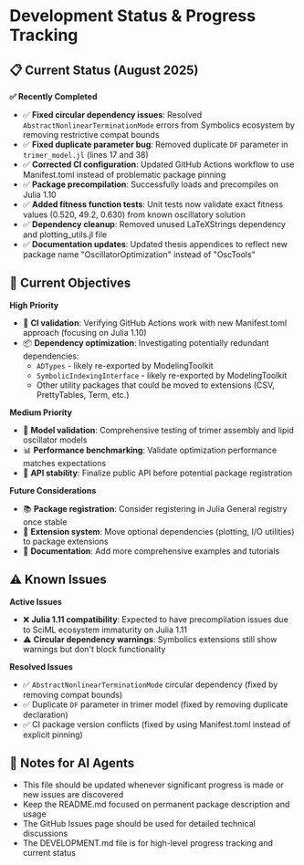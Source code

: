 # Development Status & Progress Tracking

## 📋 Current Status (August 2025)

**✅ Recently Completed**
- ✅ **Fixed circular dependency issues**: Resolved `AbstractNonlinearTerminationMode` errors from Symbolics ecosystem by removing restrictive compat bounds
- ✅ **Fixed duplicate parameter bug**: Removed duplicate `DF` parameter in `trimer_model.jl` (lines 17 and 38)
- ✅ **Corrected CI configuration**: Updated GitHub Actions workflow to use Manifest.toml instead of problematic package pinning
- ✅ **Package precompilation**: Successfully loads and precompiles on Julia 1.10
- ✅ **Added fitness function tests**: Unit tests now validate exact fitness values (0.520, 49.2, 0.630) from known oscillatory solution
- ✅ **Dependency cleanup**: Removed unused LaTeXStrings dependency and plotting_utils.jl file
- ✅ **Documentation updates**: Updated thesis appendices to reflect new package name "OscillatorOptimization" instead of "OscTools"

## 🎯 Current Objectives

**High Priority**
- 🔄 **CI validation**: Verifying GitHub Actions work with new Manifest.toml approach (focusing on Julia 1.10)
- 📦 **Dependency optimization**: Investigating potentially redundant dependencies:
  - `ADTypes` - likely re-exported by ModelingToolkit
  - `SymbolicIndexingInterface` - likely re-exported by ModelingToolkit
  - Other utility packages that could be moved to extensions (CSV, PrettyTables, Term, etc.)

**Medium Priority**  
- 🧪 **Model validation**: Comprehensive testing of trimer assembly and lipid oscillator models
- 📊 **Performance benchmarking**: Validate optimization performance matches expectations
- 🔧 **API stability**: Finalize public API before potential package registration

**Future Considerations**
- 📚 **Package registration**: Consider registering in Julia General registry once stable
- 🚀 **Extension system**: Move optional dependencies (plotting, I/O utilities) to package extensions
- 📖 **Documentation**: Add more comprehensive examples and tutorials

## ⚠️ Known Issues

**Active Issues**
- ❌ **Julia 1.11 compatibility**: Expected to have precompilation issues due to SciML ecosystem immaturity on Julia 1.11
- ⚠️ **Circular dependency warnings**: Symbolics extensions still show warnings but don't block functionality

**Resolved Issues** 
- ✅ `AbstractNonlinearTerminationMode` circular dependency (fixed by removing compat bounds)
- ✅ Duplicate `DF` parameter in trimer model (fixed by removing duplicate declaration)  
- ✅ CI package version conflicts (fixed by using Manifest.toml instead of explicit pinning)

## 📝 Notes for AI Agents

- This file should be updated whenever significant progress is made or new issues are discovered
- Keep the README.md focused on permanent package description and usage
- The GitHub Issues page should be used for detailed technical discussions
- The DEVELOPMENT.md file is for high-level progress tracking and current status